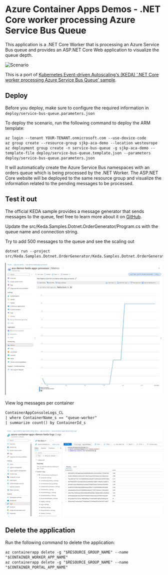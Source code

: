 # Azure Container Apps Demos - .NET Core worker processing Azure Service Bus Queue

This application is a .NET Core Worker that is processing an Azure Service Bus queue and provides an ASP.NET Core Web application to visualize the queue depth.

![Scenario](./media/scenario.png)

This is a port of [Kubernetes Event-driven Autoscaling's (KEDA) '.NET Core worker processing Azure Service Bus Queue' sample](https://github.com/kedacore/sample-dotnet-worker-servicebus-queue).

## Deploy

Before you deploy, make sure to configure the required information in `deploy/service-bus-queue.parameters.json`

To deploy the scenario, run the following command to deploy the ARM template:

```cli
az login --tenant YOUR-TENANT.onmicrosoft.com --use-device-code
az group create --resource-group sjkp-aca-demo --location westeurope
az deployment group create -n service-bus-queue -g sjkp-aca-demo --template-file deploy/service-bus-queue.template.json --parameters deploy/service-bus-queue.parameters.json
```

It will automatically create the Azure Service Bus namespaces with an orders queue which is being processed by the .NET Worker. The ASP.NET Core website will be deployed to the same resource group and visualize the information related to the pending messages to be processed.

## Test it out

The official KEDA sample provides a message generator that sends messages to the queue, feel free to learn more about it on [GitHub](https://github.com/kedacore/sample-dotnet-worker-servicebus-queue/blob/main/connection-string-scenario.md#publishing-messages-to-the-queue).

Update the src/Keda.Samples.Dotnet.OrderGenerator/Program.cs with the queue name and connection string.

Try to add 500 messages to the queue and see the scaling out
```
dotnet run --project  src/Keda.Samples.Dotnet.OrderGenerator/Keda.Samples.Dotnet.OrderGenerator.csproj 
``` 

![Replica count](./media/replica-count.png)

View log messages per container
```
ContainerAppConsoleLogs_CL  
| where ContainerName_s == "queue-worker"
| summarize count() by ContainerId_s
```
![Scale out](./media/scale-out.png)


## Delete the application

Run the following command to delete the application:

```cli
az containerapp delete -g "$RESOURCE_GROUP_NAME" --name "$CONTAINER_WORKER_APP_NAME"
az containerapp delete -g "$RESOURCE_GROUP_NAME" --name "$CONTAINER_PORTAL_APP_NAME"
```

